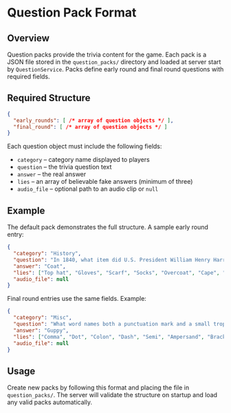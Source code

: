 # Question Pack Format

## Overview

Question packs provide the trivia content for the game. Each pack is a JSON file stored in the `question_packs/` directory and loaded at server start by `QuestionService`. Packs define early round and final round questions with required fields.

## Required Structure

```json
{
  "early_rounds": [ /* array of question objects */ ],
  "final_round": [ /* array of question objects */ ]
}
```

Each question object must include the following fields:

- `category` – category name displayed to players
- `question` – the trivia question text
- `answer` – the real answer
- `lies` – an array of believable fake answers (minimum of three)
- `audio_file` – optional path to an audio clip or `null`

## Example

The default pack demonstrates the full structure. A sample early round entry:

```json
{
  "category": "History",
  "question": "In 1840, what item did U.S. President William Henry Harrison stubbornly refuse to wear at his freezing inauguration?",
  "answer": "Coat",
  "lies": ["Top hat", "Gloves", "Scarf", "Socks", "Overcoat", "Cape", "Thermal underwear", "Poncho"],
  "audio_file": null
}
```

Final round entries use the same fields. Example:

```json
{
  "category": "Misc",
  "question": "What word names both a punctuation mark and a small tropical fish?",
  "answer": "Guppy",
  "lies": ["Comma", "Dot", "Colon", "Dash", "Semi", "Ampersand", "Bracket", "Quote"],
  "audio_file": null
}
```

## Usage

Create new packs by following this format and placing the file in `question_packs/`. The server will validate the structure on startup and load any valid packs automatically.

